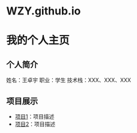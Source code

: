 # WZY.github.io
# 我的个人主页
## 个人简介
姓名：王卓宇
职业：学生
技术栈：XXX、XXX、XXX

## 项目展示
- [项目1](项目链接)：项目描述
- [项目2](项目链接)：项目描述
